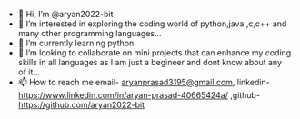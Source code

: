 - 👋 Hi, I’m @aryan2022-bit
- 👀 I’m interested in exploring the coding world of python,java ,c,c++ and many other programming languages...
- 🌱 I’m currently learning python.
- 💞️ I’m looking to collaborate on mini projects that can enhance my coding skills in all languages as I am just a begineer and dont know about any of it...
- 📫 How to reach me email- aryanprasad3195@gmail.com, linkedin-https://www.linkedin.com/in/aryan-prasad-40665424a/ ,github- https://github.com/aryan2022-bit
<!---
aryan2022-bit/aryan2022-bit is a ✨ special ✨ repository because its `README.md` (this file) appears on your GitHub profile.
You can click the Preview link to take a look at your changes.
--->
